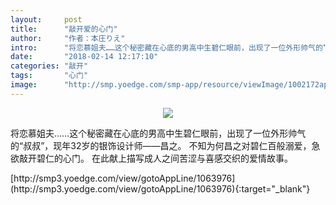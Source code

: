 ```yaml
---
layout:     post
title:      "敲开爱的心门"
author:     "作者：本庄りえ"
intro:      "将恋慕姐夫……这个秘密藏在心底的男高中生碧仁眼前，出现了一位外形帅气的“叔叔”，现年32岁的银饰设计师——昌之。  不知为何昌之对碧仁百般溺爱，急欲敲开碧仁的心门。  在此献上描写成人之间苦涩与喜感交织的爱情故事。"
date:       "2018-02-14 12:17:10"
categories: "敲开"
tags:       "心门"
image:      "http://smp.yoedge.com/smp-app/resource/viewImage/1002172appline.png"
---
```

<div style="text-align: center">
<p><img src="http://smp.yoedge.com/smp-app/resource/viewImage/1002172appline.png"/></p>
</div>
<p class="post-meta">
<span>将恋慕姐夫……这个秘密藏在心底的男高中生碧仁眼前，出现了一位外形帅气的“叔叔”，现年32岁的银饰设计师——昌之。  不知为何昌之对碧仁百般溺爱，急欲敲开碧仁的心门。  在此献上描写成人之间苦涩与喜感交织的爱情故事。</span>
</p>
[http://smp3.yoedge.com/view/gotoAppLine/1063976](http://smp3.yoedge.com/view/gotoAppLine/1063976){:target="_blank"}


